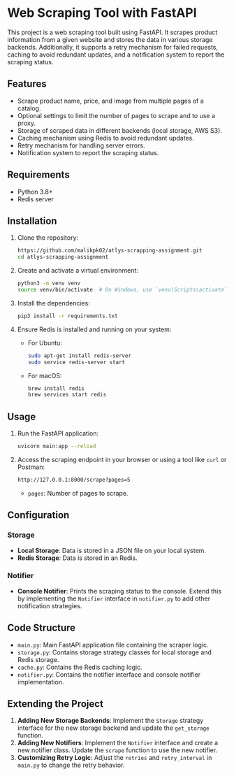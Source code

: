 # Web Scraping Tool with FastAPI

This project is a web scraping tool built using FastAPI. It scrapes product information from a given website and stores the data in various storage backends. Additionally, it supports a retry mechanism for failed requests, caching to avoid redundant updates, and a notification system to report the scraping status.

## Features

- Scrape product name, price, and image from multiple pages of a catalog.
- Optional settings to limit the number of pages to scrape and to use a proxy.
- Storage of scraped data in different backends (local storage, AWS S3).
- Caching mechanism using Redis to avoid redundant updates.
- Retry mechanism for handling server errors.
- Notification system to report the scraping status.

## Requirements

- Python 3.8+
- Redis server

## Installation

1. Clone the repository:

    ```bash
    https://github.com/malikpk02/atlys-scrapping-assignment.git
    cd atlys-scrapping-assignment
    ```

2. Create and activate a virtual environment:

    ```bash
    python3 -m venv venv
    source venv/bin/activate  # On Windows, use `venv\Scripts\activate`
    ```

3. Install the dependencies:

    ```bash
    pip3 install -r requirements.txt
    ```

4. Ensure Redis is installed and running on your system:

    - For Ubuntu:

        ```bash
        sudo apt-get install redis-server
        sudo service redis-server start
        ```

    - For macOS:

        ```bash
        brew install redis
        brew services start redis
        ```

## Usage

1. Run the FastAPI application:

    ```bash
    uvicorn main:app --reload
    ```

2. Access the scraping endpoint in your browser or using a tool like `curl` or Postman:

    ```bash
    http://127.0.0.1:8000/scrape?pages=5
    ```

    - `pages`: Number of pages to scrape.

## Configuration

### Storage

- **Local Storage**: Data is stored in a JSON file on your local system.
- **Redis Storage**: Data is stored in an Redis.
### Notifier

- **Console Notifier**: Prints the scraping status to the console. Extend this by implementing the `Notifier` interface in `notifier.py` to add other notification strategies.

## Code Structure

- `main.py`: Main FastAPI application file containing the scraper logic.
- `storage.py`: Contains storage strategy classes for local storage and Redis storage.
- `cache.py`: Contains the Redis caching logic.
- `notifier.py`: Contains the notifier interface and console notifier implementation.

## Extending the Project

1. **Adding New Storage Backends**: Implement the `Storage` strategy interface for the new storage backend and update the `get_storage` function.
2. **Adding New Notifiers**: Implement the `Notifier` interface and create a new notifier class. Update the `scrape` function to use the new notifier.
3. **Customizing Retry Logic**: Adjust the `retries` and `retry_interval` in `main.py` to change the retry behavior.


